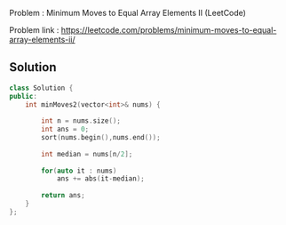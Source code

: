 
Problem : Minimum Moves to Equal Array Elements II (LeetCode)

Problem link : https://leetcode.com/problems/minimum-moves-to-equal-array-elements-ii/

## Solution

```C++
class Solution {
public:
    int minMoves2(vector<int>& nums) {
        
        int n = nums.size();
        int ans = 0;
        sort(nums.begin(),nums.end());
        
        int median = nums[n/2];
        
        for(auto it : nums)
            ans += abs(it-median);
        
        return ans;
    }
};
```
